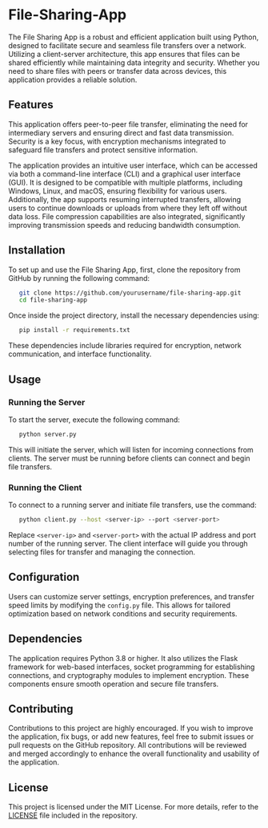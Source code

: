 # File-Sharing-App

The File Sharing App is a robust and efficient application built using Python, designed to facilitate secure and seamless file transfers over a network. Utilizing a client-server architecture, this app ensures that files can be shared efficiently while maintaining data integrity and security. Whether you need to share files with peers or transfer data across devices, this application provides a reliable solution.

## Features

This application offers peer-to-peer file transfer, eliminating the need for intermediary servers and ensuring direct and fast data transmission. Security is a key focus, with encryption mechanisms integrated to safeguard file transfers and protect sensitive information. 

The application provides an intuitive user interface, which can be accessed via both a command-line interface (CLI) and a graphical user interface (GUI). It is designed to be compatible with multiple platforms, including Windows, Linux, and macOS, ensuring flexibility for various users. Additionally, the app supports resuming interrupted transfers, allowing users to continue downloads or uploads from where they left off without data loss. File compression capabilities are also integrated, significantly improving transmission speeds and reducing bandwidth consumption.

## Installation

To set up and use the File Sharing App, first, clone the repository from GitHub by running the following command:
   
```sh
   git clone https://github.com/yourusername/file-sharing-app.git
   cd file-sharing-app
```

Once inside the project directory, install the necessary dependencies using:
   
```sh
   pip install -r requirements.txt
```

These dependencies include libraries required for encryption, network communication, and interface functionality.

## Usage

### Running the Server
To start the server, execute the following command:
   
```sh
   python server.py
```

This will initiate the server, which will listen for incoming connections from clients. The server must be running before clients can connect and begin file transfers.

### Running the Client
To connect to a running server and initiate file transfers, use the command:
   
```sh
   python client.py --host <server-ip> --port <server-port>
```

Replace `<server-ip>` and `<server-port>` with the actual IP address and port number of the running server. The client interface will guide you through selecting files for transfer and managing the connection.

## Configuration

Users can customize server settings, encryption preferences, and transfer speed limits by modifying the `config.py` file. This allows for tailored optimization based on network conditions and security requirements. 

## Dependencies

The application requires Python 3.8 or higher. It also utilizes the Flask framework for web-based interfaces, socket programming for establishing connections, and cryptography modules to implement encryption. These components ensure smooth operation and secure file transfers.

## Contributing

Contributions to this project are highly encouraged. If you wish to improve the application, fix bugs, or add new features, feel free to submit issues or pull requests on the GitHub repository. All contributions will be reviewed and merged accordingly to enhance the overall functionality and usability of the application.

## License

This project is licensed under the MIT License. For more details, refer to the [LICENSE](LICENSE) file included in the repository.

